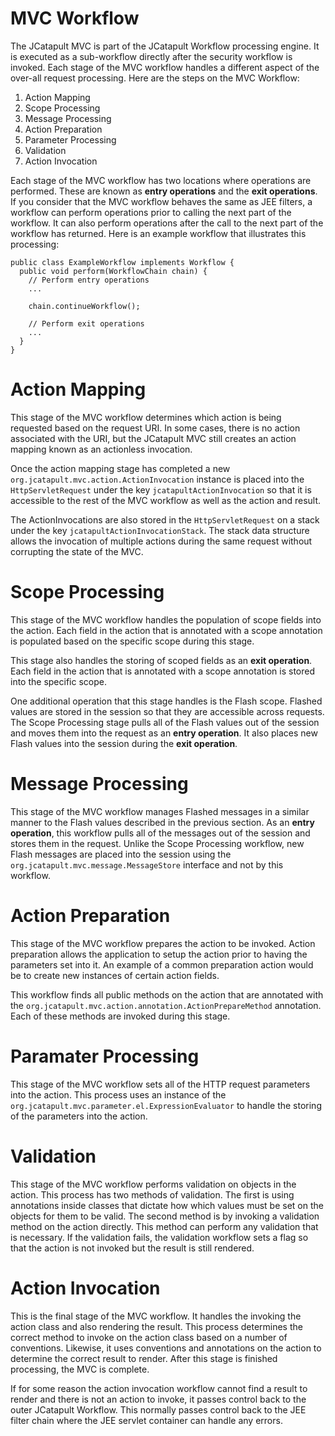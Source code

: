 # MVC Workflow #

The JCatapult MVC is part of the JCatapult Workflow processing engine. It is executed as a sub-workflow directly after the security workflow is invoked. Each stage of the MVC workflow handles a different aspect of the over-all request processing. Here are the steps on the MVC Workflow:

  1. Action Mapping
  1. Scope Processing
  1. Message Processing
  1. Action Preparation
  1. Parameter Processing
  1. Validation
  1. Action Invocation

Each stage of the MVC workflow has two locations where operations are performed. These are known as **entry operations** and the **exit operations**. If you consider that the MVC workflow behaves the same as JEE filters, a workflow can perform operations prior to calling the next part of the workflow. It can also perform operations after the call to the next part of the workflow has returned. Here is an example workflow that illustrates this processing:

```
public class ExampleWorkflow implements Workflow {
  public void perform(WorkflowChain chain) {
    // Perform entry operations
    ...

    chain.continueWorkflow();

    // Perform exit operations
    ...
  }
}
```

# Action Mapping #

This stage of the MVC workflow determines which action is being requested based on the request URI. In some cases, there is no action associated with the URI, but the JCatapult MVC still creates an action mapping known as an actionless invocation.

Once the action mapping stage has completed a new `org.jcatapult.mvc.action.ActionInvocation` instance is placed into the `HttpServletRequest` under the key `jcatapultActionInvocation` so that it is accessible to the rest of the MVC workflow as well as the action and result.

The ActionInvocations are also stored in the `HttpServletRequest` on a stack under the key `jcatapultActionInvocationStack`. The stack data structure allows the invocation of multiple actions during the same request without corrupting the state of the MVC.

# Scope Processing #

This stage of the MVC workflow handles the population of scope fields into the action. Each field in the action that is annotated with a scope annotation is populated based on the specific scope during this stage.

This stage also handles the storing of scoped fields as an **exit operation**. Each field in the action that is annotated with a scope annotation is stored into the specific scope.

One additional operation that this stage handles is the Flash scope. Flashed values are stored in the session so that they are accessible across requests. The Scope Processing stage pulls all of the Flash values out of the session and moves them into the request as an **entry operation**. It also places new Flash values into the session during the **exit operation**.

# Message Processing #

This stage of the MVC workflow manages Flashed messages in a similar manner to the Flash values described in the previous section. As an **entry operation**, this workflow pulls all of the messages out of the session and stores them in the request. Unlike the Scope Processing workflow, new Flash messages are placed into the session using the `org.jcatapult.mvc.message.MessageStore` interface and not by this workflow.

# Action Preparation #

This stage of the MVC workflow prepares the action to be invoked. Action preparation allows the application to setup the action prior to having the parameters set into it. An example of a common preparation action would be to create new instances of certain action fields.

This workflow finds all public methods on the action that are annotated with the `org.jcatapult.mvc.action.annotation.ActionPrepareMethod` annotation. Each of these methods are invoked during this stage.

# Paramater Processing #

This stage of the MVC workflow sets all of the HTTP request parameters into the action. This process uses an instance of the `org.jcatapult.mvc.parameter.el.ExpressionEvaluator` to handle the storing of the parameters into the action.

# Validation #

This stage of the MVC workflow performs validation on objects in the action. This process has two methods of validation. The first is using annotations inside classes that dictate how which values must be set on the objects for them to be valid. The second method is by invoking a validation method on the action directly. This method can perform any validation that is necessary. If the validation fails, the validation workflow sets a flag so that the action is not invoked but the result is still rendered.

# Action Invocation #

This is the final stage of the MVC workflow. It handles the invoking the action class and also rendering the result. This process determines the correct method to invoke on the action class based on a number of conventions. Likewise, it uses conventions and annotations on the action to determine the correct result to render. After this stage is finished processing, the MVC is complete.

If for some reason the action invocation workflow cannot find a result to render and there is not an action to invoke, it passes control back to the outer JCatapult Workflow. This normally passes control back to the JEE filter chain where the JEE servlet container can handle any errors.